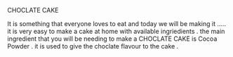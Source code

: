CHOCLATE CAKE 

It is something that everyone loves to eat and today we will be making it .....
it is very easy to make a cake at home with available ingriedients .
the main ingredient that you will be needing to make a CHOCLATE CAKE  is Cocoa Powder .
it is used to give  the choclate flavour to the cake .